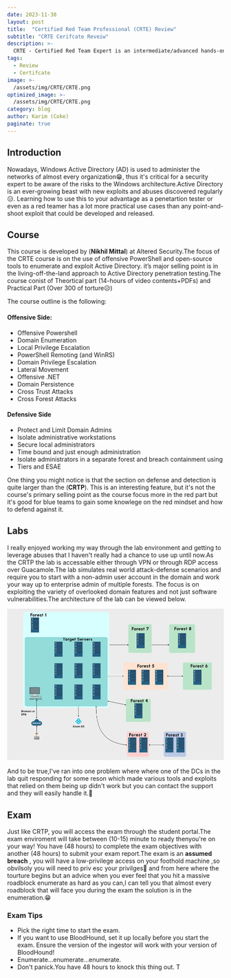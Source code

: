```yaml
---
date: 2023-11-30
layout: post
title:  "Certified Red Team Professional (CRTE) Review"
subtitle: "CRTE Cerifcate Reveiw"
description: >- 
  CRTE - Certified Red Team Expert is an intermediate/advanced hands-on certification on Red Team, Enterprise secuirty and Active Directory security.
tags: 
  - Review 
  - Certifcate
image: >- 
  /assets/img/CRTE/CRTE.png
optimized_image: >- 
  /assets/img/CRTE/CRTE.png
category: blog
author: Karim (Coke)
paginate: true
---
```


## Introduction

Nowadays, Windows Active Directory (AD) is used to administer the networks of almost every organization😁, thus it's critical for a security expert to be aware of the risks to the Windows architecture.Active Directory is an ever-growing beast with new exploits and abuses discovered regularly😑. Learning how to use this to your advantage as a penetartion tester or even as a red teamer has a lot more practical use cases than any point-and-shoot exploit that could be developed and released.


## Course
This course is developed by (**Nikhil Mittal**) at Altered Security.The focus of the CRTE course is on the use of offensive PowerShell and open-source tools to enumerate and exploit Active Directory. it’s major selling point is in the living-off-the-land approach to Active Directory penetration testing.The course conist of Theortical part (14-hours of video contents+PDFs) and Practical Part (Over 300 of torture😥) 

The course outline is the following:

#### Offensive Side:
* Offensive Powershell
* Domain Enumeration
* Local Privilege Escalation
* PowerShell Remoting (and WinRS)
* Domain Privilege Escalation
* Lateral Movement
* Offensive .NET
* Domain Persistence
* Cross Trust Attacks
* Cross Forest Attacks

#### Defensive Side
* Protect and Limit Domain Admins
* Isolate administrative workstations
* Secure local administrators
* Time bound and just enough administration
* Isolate administrators in a separate forest and breach containment using
* Tiers and ESAE

One thing you might notice is that the section on defense and detection is quite larger than the (**CRTP**). This is an interesting feature, but it's not the course's primary selling point as the course focus more in the red part but it's good for blue teams to gain some knowlege on the red mindset and how to defend against it.

## Labs

I really enjoyed working my way through the lab environment and getting to leverage abuses that I haven't really had a chance to use up until now.As the CRTP the lab is accessable either through VPN or through RDP access over Guacamole.The lab simulates real world attack-defense scenarios and require you to start with a non-admin user account in the domain and work your way up to enterprise admin of multiple forests. The focus is on exploiting the variety of overlooked domain features and not just software vulnerabilities.The architecture of the lab can be viewed below.

![CRTE_Lab](/assets/img/CRTE/CRTE_Lab.png)

And to be true,I've ran into one problem where where one of the DCs in the lab quit responding for some reson which made various tools and exploits that relied on them being up didn't work but you can contact the support and they will easily handle it.🤗

## Exam

Just like CRTP, you will access the exam through the student portal.The exam enviroment will take between (10-15) minute to ready thenyou're on your way! You have (48 hours) to complete the exam objectives with another (48 hours) to submit your exam report.The exam is an **assumed breach** , you will have a low-privilege access on your foothold machine ,so obvilsoly you will need to priv esc your privilges🤭 and from here where the tourture begins but an advice when you ever feel that you hit a massive roadblock enumerate as hard as you can,I can tell you that almost every roadblock that will face you during the exam the solution is in the enumeration.😁  

### Exam Tips

* Pick the right time to start the exam.
* If you want to use BloodHound, set it up locally before you start the exam. Ensure the version of the ingestor will work with your version of BloodHound!
* Enumerate...enumerate...enumerate.
* Don't panick.You have 48 hours to knock this thing out. T
